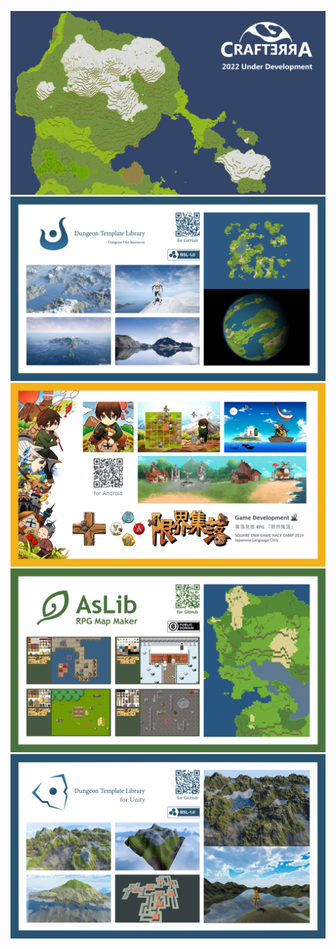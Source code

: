 [![Crafterra](https://raw.githubusercontent.com/AsPJT/AsPJT/master/Picture/crafterra.png)](https://github.com/AsPJT/Crafterra)
[![DTL](https://raw.githubusercontent.com/AsPJT/AsPJT/master/Picture/dungeon_template_library.png)](https://github.com/AsPJT/DungeonTemplateLibrary)
[![GenkaiSyuraku](https://raw.githubusercontent.com/AsPJT/AsPJT/master/Picture/genkai_syuraku.png)](https://github.com/AsPJT/GenkaiSyuraku)
[![AsLib](https://raw.githubusercontent.com/AsPJT/AsPJT/master/Picture/aslib.png)](https://github.com/AsPJT/AsLib)
[![UnityDTL](https://raw.githubusercontent.com/AsPJT/AsPJT/master/Picture/dungeon_template_library_unity.png)](https://github.com/sitRyo/DungeonTemplateLibraryUnity)

<!--
**AsPJT/AsPJT** is a ✨ _special_ ✨ repository because its `README.md` (this file) appears on your GitHub profile.

- [📱 Click here to visit the **Google Play Store**.](https://play.google.com/store/apps/developer?id=Gaccho)

Here are some ideas to get you started:

- 🔭 I’m currently working on ...
- 🌱 I’m currently learning ...
- 👯 I’m looking to collaborate on ...
- 🤔 I’m looking for help with ...
- 💬 Ask me about ...
- 📫 How to reach me: ...
- 😄 Pronouns: ...
- ⚡ Fun fact: ...
### Hi there 👋
-->
